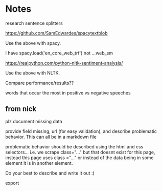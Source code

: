 # Notes

research sentence splitters

https://github.com/SamEdwardes/spacytextblob

Use the above with spacy.

I have spacy.load('en_core_web_trf') not ...web_sm

https://realpython.com/python-nltk-sentiment-analysis/

Use the above with NLTK.

Compare performance/results??

words that occur the most in positive vs negative speeches


## from nick

plz document missing data

provide field missing, url (for easy validation), and describe problematic behavior. This can all be in a markdown file

problematic behavior should be described using the html and css selectors... i.e. we scrape class="..." but that doesnt exist for this page, instead this page uses class ="..."
or instead of the data being in some element it is in another element.

Do your best to describe and write it out :)

export 
